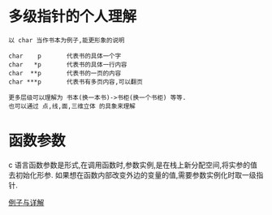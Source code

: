 # 多级指针的个人理解

```
以 char 当作书本为例子,能更形象的说明

char    p       代表书的具体一个字
char   *p       代表书的具体一行内容
char  **p       代表书的一页的内容
char ***p       代表书有多页内容,可以翻页

更多层级可以理解为 书本(换一本书)->书柜(换一个书柜) 等等.
也可以通过 点,线,面,三维立体 的具象来理解
```

# 函数参数

c 语言函数参数是形式,在调用函数时,参数实例,是在栈上新分配空间,将实参的值去初始化形参.
如果想在函数内部改变外边的变量的值,需要参数实例化时取一级指针.

[例子与详解](https://github.com/hy0kl/algorithm/blob/master/other/func_args.c)
